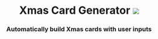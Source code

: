 <h1 align="center">Xmas Card Generator
<img src="https://img.icons8.com/color/25/000000/christmas-star.png"/>
</h1>

<h3 align="center">Automatically build Xmas cards with user inputs </h3>
